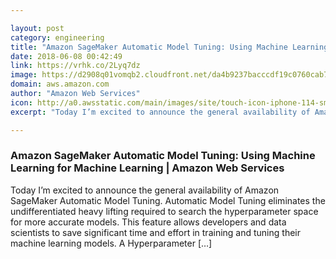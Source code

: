 ```yaml
---

layout: post
category: engineering
title: "Amazon SageMaker Automatic Model Tuning: Using Machine Learning for Machine Learning"
date: 2018-06-08 00:42:49
link: https://vrhk.co/2Lyq7dz
image: https://d2908q01vomqb2.cloudfront.net/da4b9237bacccdf19c0760cab7aec4a8359010b0/2018/06/07/sagemaker_featured-845x630.png
domain: aws.amazon.com
author: "Amazon Web Services"
icon: http://a0.awsstatic.com/main/images/site/touch-icon-iphone-114-smile.png
excerpt: "Today I’m excited to announce the general availability of Amazon SageMaker Automatic Model Tuning. Automatic Model Tuning eliminates the undifferentiated heavy lifting required to search the hyperparameter space for more accurate models. This feature allows developers and data scientists to save significant time and effort in training and tuning their machine learning models. A Hyperparameter […]"

---
```


### Amazon SageMaker Automatic Model Tuning: Using Machine Learning for Machine Learning | Amazon Web Services

Today I’m excited to announce the general availability of Amazon SageMaker Automatic Model Tuning. Automatic Model Tuning eliminates the undifferentiated heavy lifting required to search the hyperparameter space for more accurate models. This feature allows developers and data scientists to save significant time and effort in training and tuning their machine learning models. A Hyperparameter […]